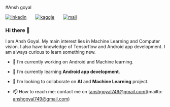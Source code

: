 #Ansh goyal


[![linkedin](https://github.com/arpit-dwivedi/arpit-dwivedi.github.io/blob/master/assets/img/Webp.net-resizeimage.png)](https://www.linkedin.com/in/ansh-goyal-03936a191/)&nbsp;&nbsp;&nbsp;&nbsp;&nbsp;&nbsp;&nbsp;[![kaggle](https://github.com/arpit-dwivedi/arpit-dwivedi/blob/master/kaggle.png)](https://www.kaggle.com/codercop)&nbsp;&nbsp;&nbsp;&nbsp;&nbsp;&nbsp;&nbsp;[![mail](https://github.com/arpit-dwivedi/arpit-dwivedi/blob/master/m1.png)](mailto:anshgoyal749@gmail.com)


### Hi there 👋

I am Ansh Goyal. My main interest lies in Machine Learning and Computer vision. I also have knowledge of Tensorflow and Android app development. I am always curious to learn something new.


- 🔭 I’m currently working on Android and Machine learning.

- 🌱 I’m currently learning **Android app development**.

- 👯 I’m looking to collaborate on **AI** and **Machine Learning** project.

- 📫 How to reach me: contact me on [anshgoyal749@gmail.com](mailto: anshgoyal749@gmail.com)

